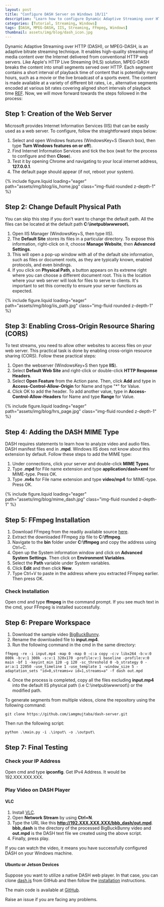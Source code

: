 ```yaml
---
layout: post
title: "Configure DASH Server on Windows 10/11"
description: "Learn how to configure Dynamic Adaptive Streaming over HTTP (DASH) server on Windows 10/11 using Internet Information Services (IIS) and FFmpeg."
categories: [Tutorial, Streaming, Windows]
tags: [DASH, MPEG-DASH, IIS, Streaming, FFmpeg, Windows]
thumbnail: assets/img/blog/dash_icon.jpg
---
```


Dynamic Adaptive Streaming over HTTP (DASH), or MPEG-DASH, is an adaptive bitrate streaming technique. It enables high-quality streaming of media content over the Internet delivered from conventional HTTP web servers. Like Apple's HTTP Live Streaming (HLS) solution, MPEG-DASH breaks the content into small segments served over HTTP. Each segment contains a short interval of playback time of content that is potentially many hours, such as a movie or the live broadcast of a sports event. The content is made available at a variety of different bit rates, i.e., alternative segments encoded at various bit rates covering aligned short intervals of playback time [REF](https://en.wikipedia.org/wiki/Dynamic_Adaptive_Streaming_over_HTTP). Now, we will move forward towards the steps followed in the process:

## Step 1: Creation of the Web Server

Microsoft provides Internet Information Services (IIS) that can be easily used as a web server. To configure, follow the straightforward steps below:

1. Select and open Windows features (WindowsKey+S (Search box), then type **Turn Windows features on or off**).
2. Find Internet Information Services and tick the box (wait for the process to configure and then **Close**).
3. Test it by opening Chrome and navigating to your local internet address, **127.0.0.1**.
4. The default page should appear (if not, reboot your system).

{% include figure.liquid loading="eager" path="assets/img/blog/iis_home.jpg" class="img-fluid rounded z-depth-1" %}

## Step 2: Change Default Physical Path

You can skip this step if you don't want to change the default path. All the files can be located at the default path **C:\inetpub\wwwroot\\**.

1. Open IIS Manager (WindowsKey+S, then type IIS).
2. The **Default Site** stores its files in a particular directory. To expose this information, right-click on it, choose **Manage Website**, then **Advanced Settings**.
3. This will open a pop-up window with all of the default site information, such as files or document roots, as they are typically known, enabled protocols, and even bindings.
4. If you click on **Physical Path**, a button appears on its extreme right where you can choose a different document root. This is the location where your web server will look for files to serve to clients. It's important to set this correctly to ensure your server functions as expected.

{% include figure.liquid loading="eager" path="assets/img/blog/iis_path.jpg" class="img-fluid rounded z-depth-1" %}

## Step 3: Enabling Cross-Origin Resource Sharing (CORS)

To test streams, you need to allow other websites to access files on your web server. This practical task is done by enabling cross-origin resource sharing (CORS). Follow these practical steps:

1. Open the webserver (WindowsKey+S then type **IIS**).
2. Select **Default Web Site** and right-click or double-click **HTTP Response Headers**.
3. Select **Open Feature** from the Action pane. Then, click **Add** and type in **Access-Control-Allow-Origin** for Name and type "*" for Value.
4. Click OK to add the header. To add another value, type in **Access-Control-Allow-Headers** for Name and type **Range** for Value.

{% include figure.liquid loading="eager" path="assets/img/blog/hrs_page.jpg" class="img-fluid rounded z-depth-1" %}

## Step 4: Adding the DASH MIME Type

DASH requires statements to learn how to analyze video and audio files. DASH manifest files end in **.mpd**. Windows IIS does not know about this extension by default. Follow these steps to add the MIME type:

1. Under connections, click your server and double-click **MIME Types**.
2. Type **.mpd** for File name extension and type **application/dash+xml** for MIME-type. Press OK.
3. Type **.m4s** for File name extension and type **video/mp4** for MIME-type. Press OK.

{% include figure.liquid loading="eager" path="assets/img/blog/mime_dash.jpg" class="img-fluid rounded z-depth-1" %}

## Step 5: FFmpeg Installation

1. Download FFmpeg from the readily available source [here](https://www.ffmpeg.org/download.html#build-windows).
2. Extract the downloaded FFmpeg zip file to **C:\ffmpeg**.
3. Navigate to the **bin** folder under **C:\ffmpeg** and copy the address using Ctrl+C.
4. Open up the System information window and click on **Advanced System Settings**. Then click on **Environment Variables**.
5. Select the **Path** variable under System variables.
6. Click **Edit** and then click **New**.
7. Type Ctrl+V to paste in the address where you extracted FFmpeg earlier. Then press OK.

### Check Installation

Open cmd and type **ffmpeg** in the command prompt. If you see much text in the cmd, your FFmpeg is installed successfully.

## Step 6: Prepare Workspace

1. Download the sample video [BigBuckBunny](https://download.blender.org/demo/movies/BBB/bbb_sunflower_1080p_30fps_normal.mp4).
2. Rename the downloaded file to **input.mp4**.
3. Run the following command in the cmd in the same directory:

```shell
ffmpeg -re -i input.mp4 -map 0 -map 0 -c:a copy -c:v libx264 -b:v:0 800k -b:v:1 300k -s:v:1 320x170 -profile:v:1 baseline -profile:v:0 main -bf 1 -keyint_min 120 -g 120 -sc_threshold 0 -b_strategy 0 -ar:a:1 22050 -use_timeline 1 -use_template 1 -window_size 5 -adaptation_sets "id=0,streams=v id=1,streams=a" -f dash out.mpd
```

4. Once the process is completed, copy all the files excluding **input.mp4** into the default IIS physical path (i.e C:\inetpub\wwwroot\\) or the modified path.

To generate segments from multiple videos, clone the repository using the following command:

```shell
git clone https://github.com/iamgmujtaba/dash-server.git
```
Then run the following script:
```shell
python .\main.py -i .\input\ -o .\output\
```

## Step 7: Final Testing
### Check your IP Address
Open cmd and type **ipconfig**. Get IPv4 Address. It would be 192.XXX.XXX.XXX.
### Play Video on DASH Player

#### VLC
1. Install [VLC](https://www.videolan.org/vlc/download-windows.html). 
2. Open **Network Stream** by using **Ctrl+N**. 
3. Type the URL like this **http://192.XXX.XXX.XXX/bbb_dash/out.mpd**. **bbb_dash** is the directory of the processed BigBuckBunny video and **out.mpd** is the DASH text file we created using the above script. 
4. Finally, press play. 

If you can watch the video, it means you have successfully configured DASH on your Windows machine.

#### Ubuntu or Jetson Devices
Suppose you want to utilize a native DASH web player. In that case, you can clone [dash.js](https://github.com/Dash-Industry-Forum/dash.js) from GitHub and then follow the [installation](https://github.com/Dash-Industry-Forum/dash.js#getting-started) instructions.


The main code is available at [GitHub](https://github.com/iamgmujtaba/dash-server).

Raise an issue if you are facing any problems.

